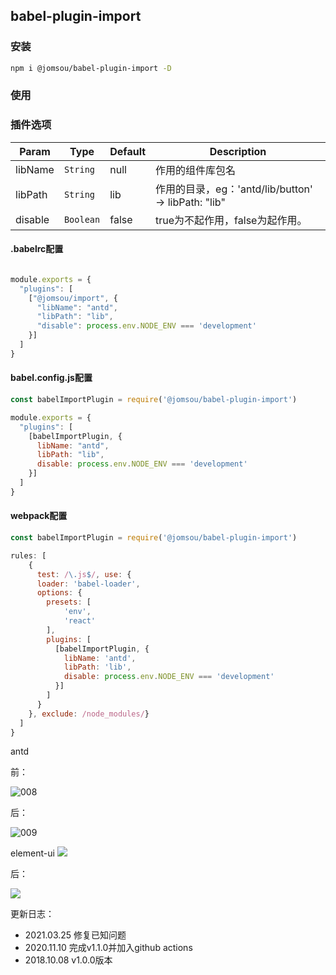 ## babel-plugin-import

### 安装
```bash
npm i @jomsou/babel-plugin-import -D
```

### 使用

### 插件选项

| Param | Type | Default | Description |
| --- | --- | --- | --- |
| libName | <code>String</code> | null | 作用的组件库包名  |
| libPath | <code>String</code> | lib | 作用的目录，eg：'antd/lib/button' -> libPath: "lib" |
| disable | <code>Boolean</code> | false | true为不起作用，false为起作用。
#### .babelrc配置
```js

module.exports = {
  "plugins": [
    ["@jomsou/import", {
      "libName": "antd",
      "libPath": "lib",
      "disable": process.env.NODE_ENV === 'development'
    }]
  ]
}
```
#### babel.config.js配置
```js
const babelImportPlugin = require('@jomsou/babel-plugin-import')

module.exports = {
  "plugins": [
    [babelImportPlugin, {
      libName: "antd",
      libPath: "lib",
      disable: process.env.NODE_ENV === 'development'
    }]
  ]
}
```

#### webpack配置
```js
const babelImportPlugin = require('@jomsou/babel-plugin-import')

rules: [
    {
      test: /\.js$/, use: {
      loader: 'babel-loader',
      options: {
        presets: [
            'env',
            'react'
        ],
        plugins: [
          [babelImportPlugin, {
            libName: 'antd',
            libPath: 'lib',
            disable: process.env.NODE_ENV === 'development'
          }]
        ]
      }
    }, exclude: /node_modules/}
  ]
}
```

antd

前：

![008](https://user-images.githubusercontent.com/38183707/43043709-bdfa41b8-8dcb-11e8-9fde-f361f6d55eae.PNG)


后：

![009](https://user-images.githubusercontent.com/38183707/43043712-c560e8f8-8dcb-11e8-9d66-0d94238c23dc.PNG)

element-ui
![](https://cdn.jsdelivr.net/gh/zenquan/diagrams@master/img/babel-plugin-import前.png)


后：

![](https://cdn.jsdelivr.net/gh/zenquan/diagrams@master/img/babel-plugin-import后.png)

更新日志：

- 2021.03.25 修复已知问题
- 2020.11.10 完成v1.1.0并加入github actions
- 2018.10.08 v1.0.0版本